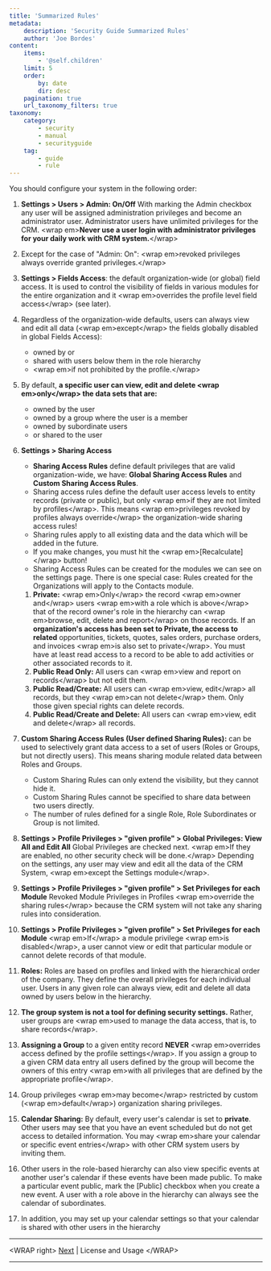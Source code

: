 ```yaml
---
title: 'Summarized Rules'
metadata:
    description: 'Security Guide Summarized Rules'
    author: 'Joe Bordes'
content:
    items:
        - '@self.children'
    limit: 5
    order:
        by: date
        dir: desc
    pagination: true
    url_taxonomy_filters: true
taxonomy:
    category:
        - security
        - manual
        - securityguide
    tag:
        - guide
        - rule
---
```


You should configure your system in the following order:

1.  **Settings &gt; Users &gt; Admin: On/Off** With marking the Admin
    checkbox any user will be assigned administration privileges and
    become an administrator user. Administrator users have unlimited
    privileges for the CRM. &lt;wrap em&gt;**Never use a user login with
    administrator privileges for your daily work with CRM
    system.**&lt;/wrap&gt;
2.  Except for the case of "Admin: On": &lt;wrap em&gt;revoked
    privileges always override granted privileges.&lt;/wrap&gt;
3.  **Settings &gt; Fields Access**: the default organization-wide (or
    global) field access. It is used to control the visibility of fields
    in various modules for the entire organization and it &lt;wrap
    em&gt;overrides the profile level field access&lt;/wrap&gt; (see
    later).
4.  Regardless of the organization-wide defaults, users can always view
    and edit all data (&lt;wrap em&gt;except&lt;/wrap&gt; the fields
    globally disabled in global Fields Access):
    -   owned by or
    -   shared with users below them in the role hierarchy
    -   &lt;wrap em&gt;if not prohibited by the profile.&lt;/wrap&gt;
5.  By default, **a specific user can view, edit and delete &lt;wrap
    em&gt;only&lt;/wrap&gt; the data sets that are:**
    -   owned by the user
    -   owned by a group where the user is a member
    -   owned by subordinate users
    -   or shared to the user
6.  **Settings &gt; Sharing Access**
    -   **Sharing Access Rules** define default privileges that are
        valid organization-wide, we have: **Global Sharing Access
        Rules** and **Custom Sharing Access Rules**.
    -   Sharing access rules define the default user access levels to
        entity records (private or public), but only &lt;wrap em&gt;if
        they are not limited by profiles&lt;/wrap&gt;. This means
        &lt;wrap em&gt;privileges revoked by profiles always
        override&lt;/wrap&gt; the organization-wide sharing access
        rules!
    -   Sharing rules apply to all existing data and the data which will
        be added in the future.
    -   If you make changes, you must hit the &lt;wrap
        em&gt;\[Recalculate\]&lt;/wrap&gt; button!
    -   Sharing Access Rules can be created for the modules we can see
        on the settings page. There is one special case: Rules created
        for the Organizations will apply to the Contacts module.

    1.  **Private:** &lt;wrap em&gt;Only&lt;/wrap&gt; the record
        &lt;wrap em&gt;owner and&lt;/wrap&gt; users &lt;wrap em&gt;with
        a role which is above&lt;/wrap&gt; that of the record owner's
        role in the hierarchy can &lt;wrap em&gt;browse, edit, delete
        and report&lt;/wrap&gt; on those records. If an **organization's
        access has been set to Private, the access to related**
        opportunities, tickets, quotes, sales orders, purchase orders,
        and invoices &lt;wrap em&gt;is also set to private&lt;/wrap&gt;.
        You must have at least read access to a record to be able to add
        activities or other associated records to it.
    2.  **Public Read Only:** All users can &lt;wrap em&gt;view and
        report on records&lt;/wrap&gt; but not edit them.
    3.  **Public Read/Create:** All users can &lt;wrap em&gt;view,
        edit&lt;/wrap&gt; all records, but they &lt;wrap em&gt;can not
        delete&lt;/wrap&gt; them. Only those given special rights can
        delete records.
    4.  **Public Read/Create and Delete:** All users can &lt;wrap
        em&gt;view, edit and delete&lt;/wrap&gt; all records.
7.  **Custom Sharing Access Rules (User defined Sharing Rules):** can be
    used to selectively grant data access to a set of users (Roles or
    Groups, but not directly users). This means sharing module related
    data between Roles and Groups.
    -   Custom Sharing Rules can only extend the visibility, but they
        cannot hide it.
    -   Custom Sharing Rules cannot be specified to share data between
        two users directly.
    -   The number of rules defined for a single Role, Role Subordinates
        or Group is not limited.
8.  **Settings &gt; Profile Privileges &gt; "given profile" &gt; Global
    Privileges: View All and Edit All** Global Privileges are checked
    next. &lt;wrap em&gt;If they are enabled, no other security check
    will be done.&lt;/wrap&gt; Depending on the settings, any user may
    view and edit all the data of the CRM System, &lt;wrap em&gt;except
    the Settings module&lt;/wrap&gt;.
9.  **Settings &gt; Profile Privileges &gt; "given profile" &gt; Set
    Privileges for each Module** Revoked Module Privileges in Profiles
    &lt;wrap em&gt;override the sharing rules&lt;/wrap&gt; because the
    CRM system will not take any sharing rules into consideration.
10. **Settings &gt; Profile Privileges &gt; "given profile" &gt; Set
    Privileges for each Module** &lt;wrap em&gt;If&lt;/wrap&gt; a module
    privilege &lt;wrap em&gt;is disabled&lt;/wrap&gt;, a user cannot
    view or edit that particular module or cannot delete records of that
    module.
11. **Roles:** Roles are based on profiles and linked with the
    hierarchical order of the company. They define the overall
    privileges for each individual user. Users in any given role can
    always view, edit and delete all data owned by users below in the
    hierarchy.
12. **The group system is not a tool for defining security settings.**
    Rather, user groups are &lt;wrap em&gt;used to manage the data
    access, that is, to share records&lt;/wrap&gt;.
13. **Assigning a Group** to a given entity record **NEVER** &lt;wrap
    em&gt;overrides access defined by the profile settings&lt;/wrap&gt;.
    If you assign a group to a given CRM data entry all users defined by
    the group will become the owners of this entry &lt;wrap em&gt;with
    all privileges that are defined by the appropriate
    profile&lt;/wrap&gt;.
14. Group privileges &lt;wrap em&gt;may become&lt;/wrap&gt; restricted
    by custom (&lt;wrap em&gt;default&lt;/wrap&gt;) organization sharing
    privileges.
15. **Calendar Sharing:** By default, every user's calendar is set to
    **private**. Other users may see that you have an event scheduled
    but do not get access to detailed information. You may &lt;wrap
    em&gt;share your calendar or specific event entries&lt;/wrap&gt;
    with other CRM system users by inviting them.
16. Other users in the role-based hierarchy can also view specific
    events at another user's calendar if these events have been made
    public. To make a particular event public, mark the \[Public\]
    checkbox when you create a new event. A user with a role above in
    the hierarchy can always see the calendar of subordinates.
17. In addition, you may set up your calendar settings so that your
    calendar is shared with other users in the hierarchy

------------------------------------------------------------------------

&lt;WRAP right&gt; [Next](/en/adminmanual/securityguide/pref-acknorm) |
License and Usage &lt;/WRAP&gt;

------------------------------------------------------------------------
